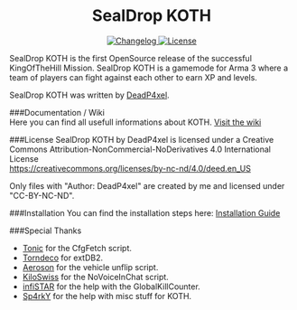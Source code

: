 <h1 align="center">SealDrop KOTH</h1>
<p align="center">
    <a href="https://github.com/DeadP4xel/SealDrop-KOTH/wiki/Changelog">
    <img src="http://storage.sealdrop.de/koth/koth_icon_version.png" alt="Changelog" />
  </a>
    <a href="https://creativecommons.org/licenses/by-nc-nd/4.0/deed.en_US">
    <img src="http://storage.sealdrop.de/koth/koth_icon_license.png" alt="License" />
  </a>
</p>
SealDrop KOTH is the first OpenSource release of the successful KingOfTheHill Mission. SealDrop KOTH is a gamemode for Arma 3 where a team of players can fight against each other to earn XP and levels. 

SealDrop KOTH was written by [DeadP4xel](https://github.com/DeadP4xel).

###Documentation / Wiki</br>
Here you can find all usefull informations about KOTH. [Visit the wiki](https://github.com/DeadP4xel/SealDrop-KOTH/wiki)

###License
SealDrop KOTH by DeadP4xel is licensed under a Creative Commons Attribution-NonCommercial-NoDerivatives 4.0 International License</br>
https://creativecommons.org/licenses/by-nc-nd/4.0/deed.en_US</br>

Only files with "Author: DeadP4xel" are created by me and licensed under "CC-BY-NC-ND".

###Installation
You can find the installation steps here: [Installation Guide](https://github.com/DeadP4xel/SealDrop-KOTH/wiki#installation)

###Special Thanks
* [Tonic](https://github.com/TAWTonic) for the CfgFetch script.
* [Torndeco](https://github.com/Torndeco) for extDB2.
* [Aeroson](https://github.com/aeroson) for the vehicle unflip script.
* [KiloSwiss](https://github.com/KiloSwiss) for the NoVoiceInChat script.
* [infiSTAR](https://github.com/infiSTAR) for the help with the GlobalKillCounter.
* [Sp4rkY](https://github.com/SPKcoding) for the help with misc stuff for KOTH.
